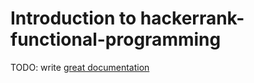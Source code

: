 # Introduction to hackerrank-functional-programming

TODO: write [great documentation](http://jacobian.org/writing/what-to-write/)
